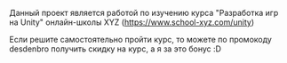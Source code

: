 Данный проект является работой по изучению курса "Разработка игр на Unity" онлайн-школы XYZ (https://www.school-xyz.com/unity)

Если решите самостоятельно пройти курс, то можете по промокоду desdenbro получить скидку на курс, а я за это бонус :D
